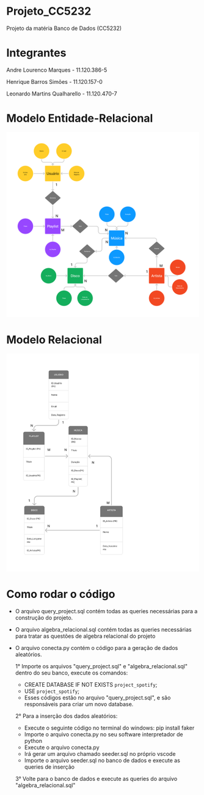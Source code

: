 # Projeto_CC5232
Projeto da matéria Banco de Dados (CC5232)


# Integrantes 
Andre Lourenco Marques - 11.120.386-5

Henrique Barros Simões - 11.120.157-0

Leonardo Martins Qualharello - 11.120.470-7




# Modelo Entidade-Relacional

![Modelo Entidade-Relacional](MER.png)

# Modelo Relacional

![Modelo Relacional](MR.png)

# Como rodar o código 

  - O arquivo query_project.sql contém todas as queries necessárias para a construção do projeto.
  - O arquivo algebra_relacional.sql contém todas as queries necessárias para tratar as questões de algebra relacional do projeto 
  - O arquivo conecta.py contém o código para a geração de dados aleatórios.

    1° Importe os arquivos "query_project.sql" e "algebra_relacional.sql" dentro do seu banco, execute os comandos:
       - CREATE DATABASE  IF NOT EXISTS `project_spotify`;
       - USE `project_spotify`;
       - Esses códigos estão no arquivo "query_project.sql", e são responsáveis para criar um novo database.

    2° Para a inserção dos dados aleatórios:
      - Execute o seguinte código no terminal do windows: pip install faker
      - Importe o arquivo conecta.py no seu software interpretador de python 
      - Execute o arquivo conecta.py
      - Irá gerar um arquivo chamado seeder.sql no próprio vscode
      - Importe o arquivo seeder.sql no banco de dados e execute as queries de inserção

    3° Volte para o banco de dados e execute as queries do arquivo "algebra_relacional.sql"
  

